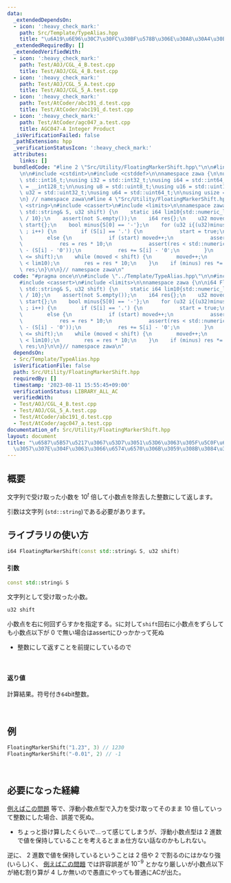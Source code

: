 ```yaml
---
data:
  _extendedDependsOn:
  - icon: ':heavy_check_mark:'
    path: Src/Template/TypeAlias.hpp
    title: "\u6A19\u6E96\u30C7\u30FC\u30BF\u578B\u306E\u30A8\u30A4\u30EA\u30A2\u30B9"
  _extendedRequiredBy: []
  _extendedVerifiedWith:
  - icon: ':heavy_check_mark:'
    path: Test/AOJ/CGL_4_B.test.cpp
    title: Test/AOJ/CGL_4_B.test.cpp
  - icon: ':heavy_check_mark:'
    path: Test/AOJ/CGL_5_A.test.cpp
    title: Test/AOJ/CGL_5_A.test.cpp
  - icon: ':heavy_check_mark:'
    path: Test/AtCoder/abc191_d.test.cpp
    title: Test/AtCoder/abc191_d.test.cpp
  - icon: ':heavy_check_mark:'
    path: Test/AtCoder/agc047_a.test.cpp
    title: AGC047-A Integer Product
  _isVerificationFailed: false
  _pathExtension: hpp
  _verificationStatusIcon: ':heavy_check_mark:'
  attributes:
    links: []
  bundledCode: "#line 2 \"Src/Utility/FloatingMarkerShift.hpp\"\n\n#line 2 \"Src/Template/TypeAlias.hpp\"\
    \n\n#include <cstdint>\n#include <cstddef>\n\nnamespace zawa {\n\nusing i16 =\
    \ std::int16_t;\nusing i32 = std::int32_t;\nusing i64 = std::int64_t;\nusing i128\
    \ = __int128_t;\n\nusing u8 = std::uint8_t;\nusing u16 = std::uint16_t;\nusing\
    \ u32 = std::uint32_t;\nusing u64 = std::uint64_t;\n\nusing usize = std::size_t;\n\
    \n} // namespace zawa\n#line 4 \"Src/Utility/FloatingMarkerShift.hpp\"\n\n#include\
    \ <string>\n#include <cassert>\n#include <limits>\n\nnamespace zawa {\n\ni64 FloatingMarkerShift(const\
    \ std::string& S, u32 shift) {\n    static i64 lim10{std::numeric_limits<i64>::max()\
    \ / 10};\n    assert(not S.empty());\n    i64 res{};\n    u32 moved{};\n    bool\
    \ start{};\n    bool minus{S[0] == '-'};\n    for (u32 i{(u32)minus} ; i < S.size()\
    \ ; i++) {\n        if (S[i] == '.') {\n            start = true;\n        }\n\
    \        else {\n            if (start) moved++;\n            assert(res < lim10);\n\
    \            res = res * 10;\n            assert(res < std::numeric_limits<i64>::max()\
    \ - (S[i] - '0'));\n            res += S[i] - '0';\n        }\n    }\n    assert(moved\
    \ <= shift);\n    while (moved < shift) {\n        moved++;\n        assert(res\
    \ < lim10);\n        res = res * 10;\n    }\n    if (minus) res *= -1;\n    return\
    \ res;\n}\n\n}// namespace zawa\n"
  code: "#pragma once\n\n#include \"../Template/TypeAlias.hpp\"\n\n#include <string>\n\
    #include <cassert>\n#include <limits>\n\nnamespace zawa {\n\ni64 FloatingMarkerShift(const\
    \ std::string& S, u32 shift) {\n    static i64 lim10{std::numeric_limits<i64>::max()\
    \ / 10};\n    assert(not S.empty());\n    i64 res{};\n    u32 moved{};\n    bool\
    \ start{};\n    bool minus{S[0] == '-'};\n    for (u32 i{(u32)minus} ; i < S.size()\
    \ ; i++) {\n        if (S[i] == '.') {\n            start = true;\n        }\n\
    \        else {\n            if (start) moved++;\n            assert(res < lim10);\n\
    \            res = res * 10;\n            assert(res < std::numeric_limits<i64>::max()\
    \ - (S[i] - '0'));\n            res += S[i] - '0';\n        }\n    }\n    assert(moved\
    \ <= shift);\n    while (moved < shift) {\n        moved++;\n        assert(res\
    \ < lim10);\n        res = res * 10;\n    }\n    if (minus) res *= -1;\n    return\
    \ res;\n}\n\n}// namespace zawa\n"
  dependsOn:
  - Src/Template/TypeAlias.hpp
  isVerificationFile: false
  path: Src/Utility/FloatingMarkerShift.hpp
  requiredBy: []
  timestamp: '2023-08-11 15:55:45+09:00'
  verificationStatus: LIBRARY_ALL_AC
  verifiedWith:
  - Test/AOJ/CGL_4_B.test.cpp
  - Test/AOJ/CGL_5_A.test.cpp
  - Test/AtCoder/abc191_d.test.cpp
  - Test/AtCoder/agc047_a.test.cpp
documentation_of: Src/Utility/FloatingMarkerShift.hpp
layout: document
title: "\u6587\u5B57\u5217\u3067\u53D7\u3051\u53D6\u3063\u305F\u5C0F\u6570\u309210\u500D\
  \u3057\u307E\u304F\u3063\u3066\u6574\u6570\u306B\u3059\u308B\u3084\u3064"
---
```


## 概要

文字列で受け取った小数を $10^t$ 倍して小数点を除去した整数にして返します。

引数は文字列 (`std::string`)である必要があります。


## ライブラリの使い方

```cpp
i64 FloatingMarkerShift(const std::string& S, u32 shift)
```

#### 引数

```cpp
const std::string& S
```
文字列として受け取った小数。

```cpp
u32 shift
```

小数点を右に何回ずらすかを指定する。`S`に対して`shift`回右に小数点をずらしても小数点以下が $0$ で無い場合はassertにひっかかって死ぬ
- 整数にして返すことを前提にしているので

<br />

#### 返り値

計算結果。符号付き`64`bit整数。

<br />

## 例

```cpp
FloatingMarkerShift("1.23", 3) // 1230
FloatingMarkerShift("-0.01", 2) // -1
```

<br />

## 必要になった経緯

[例えばこの問題](https://atcoder.jp/contests/abc191/tasks/abc191_d) 等で、浮動小数点型で入力を受け取ってそのまま $10$ 倍していって整数にした場合、誤差で死ぬ。
- ちょっと掛け算したくらいで...って感じてしまうが、浮動小数点型は $2$ 進数で値を保持していることを考えるとまぁ仕方ない話なのかもしれない。

逆に、 $2$ 進数で値を保持しているということは $2$ 倍や $2$ で割るのにはかなり強(いらし)く、 [例えばこの問題](https://atcoder.jp/contests/abc011/tasks/abc011_d) では許容誤差が $10^{-9}$ とかなり厳しいが小数点以下が絡む割り算が $4$ しか無いので愚直にやっても普通にACが出た。 
